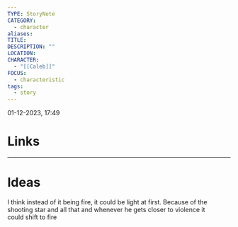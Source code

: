 ```yaml
---
TYPE: StoryNote
CATEGORY:
  - character
aliases: 
TITLE: 
DESCRIPTION: ""
LOCATION: 
CHARACTER:
  - "[[Caleb]]"
FOCUS:
  - characteristic
tags:
  - story
---
```


01-12-2023, 17:49



# Links



- - - 
# Ideas


I think instead of it being fire, it could be light at first. Because of the shooting star and all that and whenever he gets closer to violence it could shift to fire
